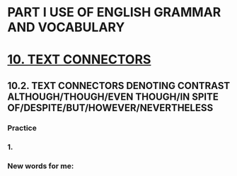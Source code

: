 # PART I USE OF ENGLISH GRAMMAR AND VOCABULARY
# [10. TEXT CONNECTORS](../10.README.md)
## 10.2. TEXT CONNECTORS DENOTING CONTRAST ALTHOUGH/THOUGH/EVEN THOUGH/IN SPITE OF/DESPITE/BUT/HOWEVER/NEVERTHELESS
### Practice 
### 1.

### New words for me: